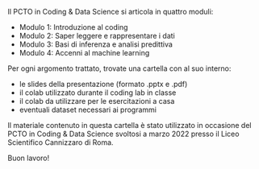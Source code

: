 Il PCTO in Coding & Data Science si articola in quattro moduli:

- Modulo 1: Introduzione al coding
- Modulo 2: Saper leggere e rappresentare i dati
- Modulo 3: Basi di inferenza e analisi predittiva
- Modulo 4: Accenni al machine learning

Per ogni argomento trattato, trovate una cartella con al suo interno:
- le slides della presentazione (formato .pptx e .pdf)
- il colab utilizzato durante il coding lab in classe
- il colab da utilizzare per le esercitazioni a casa
- eventuali dataset necessari ai programmi

Il materiale contenuto in questa cartella è stato utilizzato in occasione del PCTO in Coding & Data Science svoltosi a marzo 2022 presso il Liceo Scientifico Cannizzaro di Roma.

Buon lavoro!
